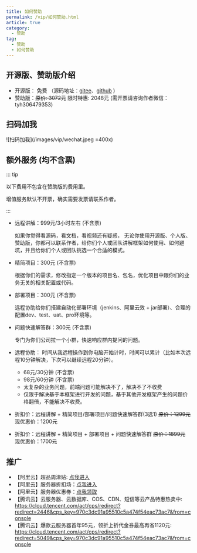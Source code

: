 ```yaml
---
title: 如何赞助
permalink: /vip/如何赞助.html
article: true
category:
  - 赞助
tag:
  - 赞助
  - 如何赞助
---
```


## 开源版、赞助版介绍

- 开源版： 免费  （源码地址：[gitee](https://gitee.com/zuihou111)、[github](https://github.com/zuihou) )
- 赞助版：~~原价: 3072元~~ 限时特惠: 2048元 (需开票请咨询作者微信：tyh306479353)

## 扫码加我

![扫码加我](/images/vip/wechat.jpeg =400x)

## 额外服务 (均不含票)

::: tip

以下费用不包含在赞助版的费用里。

增值服务默认不开票，确实需要发票请联系作者。

:::

- 远程讲解：999元/3小时左右    (不含票)

  如果你觉得看源码，看文档，看视频还有疑惑， 无论你使用开源版、个人版、赞助版，你都可以联系作者，给你们个人或团队讲解框架如何使用、如何避坑，并且给你们个人或团队挑选一个合适的模式。

- 精简项目：300元   (不含票)

  根据你们的需求，修改指定一个版本的项目名、包名，优化项目中跟你们的业务无关的相关配置或代码。

- 部署项目：300元   (不含票)
  
  远程协助给你们搭建自动化部署环境（jenkins、阿里云效 + jar部署）、合理的配置dev、test、uat、pro环境等。

- 问题快速解答群：300元    (不含票)

  专门为你们公司拉一个小群，快速响应群内提问的问题。

- 远程协助： 时间从我远程操作到你电脑开始计时，时间可以累计（比如本次远程10分钟解决，下次可以继续远程20分钟）。  

  - 68元/30分钟    (不含票)
  - 98元/60分钟    (不含票)
  - 太复杂的业务问题，前端问题可能解决不了，解决不了不收费
  - 仅限于解决基于本框架进行开发的问题，基于其他开发框架产生的问题价格翻倍，不能解决不收费。

- 折扣价：远程讲解 + 精简项目/部署项目/问题快速解答群(3选1) ~~原价：1299元~~ 现优惠价：1200元

- 折扣价：远程讲解 + 精简项目 + 部署项目 + 问题快速解答群 ~~原价：1899元~~ 现优惠价：1700元

## 推广

- 【阿里云】超品周津贴: [点我进入](https://www.aliyun.com/minisite/goods?taskPkg=1212cpz&pkgSid=183200&userCode=uk5ga6sq)
- 【阿里云】服务器折扣场：[点我进入](https://www.aliyun.com/minisite/goods?userCode=uk5ga6sq)
- 【阿里云】服务器优惠券：[点我领取](https://www.aliyun.com/daily-act/ecs/activity_selection?userCode=uk5ga6sq)
- 【腾讯云】云服务器、云数据库、COS、CDN、短信等云产品特惠热卖中: https://cloud.tencent.com/act/cps/redirect?redirect=2446&cps_key=970c3dc91a95510c5a474f54eac73ac7&from=console
- 【腾讯云】爆款云服务器首年95元，领折上折代金券最高再省1120元: https://cloud.tencent.com/act/cps/redirect?redirect=5049&cps_key=970c3dc91a95510c5a474f54eac73ac7&from=console
